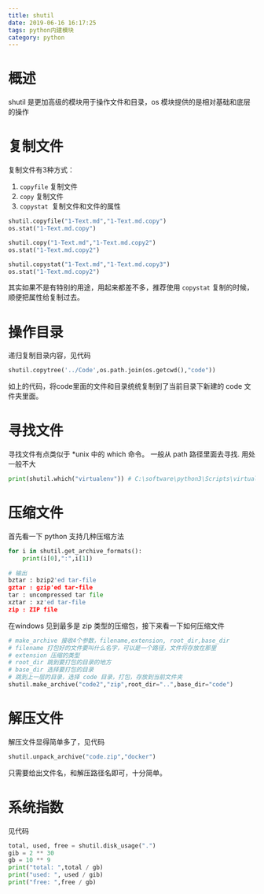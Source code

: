 ```yaml
---
title: shutil
date: 2019-06-16 16:17:25
tags: python内建模块
category: python
---
```


# 概述
shutil 是更加高级的模块用于操作文件和目录，os 模块提供的是相对基础和底层的操作


# 复制文件
复制文件有3种方式：

1. `copyfile` 复制文件
1. `copy` 复制文件
1. `copystat`  复制文件和文件的属性 
```python
shutil.copyfile("1-Text.md","1-Text.md.copy")
os.stat("1-Text.md.copy")

shutil.copy("1-Text.md","1-Text.md.copy2")
os.stat("1-Text.md.copy2")

shutil.copystat("1-Text.md","1-Text.md.copy3")
os.stat("1-Text.md.copy2")
```
其实如果不是有特别的用途，用起来都差不多，推荐使用 `copystat` 复制的时候，顺便把属性给复制过去。

# 操作目录
递归复制目录内容，见代码
```python
shutil.copytree('../Code',os.path.join(os.getcwd(),"code"))
```
如上的代码，将code里面的文件和目录统统复制到了当前目录下新建的 code 文件夹里面。

# 寻找文件
寻找文件有点类似于 *unix 中的 which 命令。 一般从 path 路径里面去寻找. 用处一般不大

```python
print(shutil.which("virtualenv")) # C:\software\python3\Scripts\virtualenv.EXE
```

# 压缩文件
首先看一下 python 支持几种压缩方法
```python
for i in shutil.get_archive_formats():
    print(i[0],":",i[1])
    
# 输出
bztar : bzip2'ed tar-file
gztar : gzip'ed tar-file
tar : uncompressed tar file
xztar : xz'ed tar-file
zip : ZIP file
```
在windows 见到最多是 zip 类型的压缩包，接下来看一下如何压缩文件
```python
# make_archive 接收4个参数，filename,extension, root_dir,base_dir
# filename 打包好的文件要叫什么名字，可以是一个路径，文件将存放在那里
# extension 压缩的类型
# root_dir 跳到要打包的目录的地方
# base_dir 选择要打包的目录
# 跳到上一层的目录，选择 code 目录，打包，存放到当前文件夹
shutil.make_archive("code2","zip",root_dir="..",base_dir="code")
```

# 解压文件
解压文件显得简单多了，见代码
```python
shutil.unpack_archive("code.zip","docker")
```
只需要给出文件名，和解压路径名即可，十分简单。


# 系统指数
见代码
```python
total, used, free = shutil.disk_usage(".")
gib = 2 ** 30
gb = 10 ** 9
print("total: ",total / gb)
print("used: ", used / gib)
print("free: ",free / gb)
```

